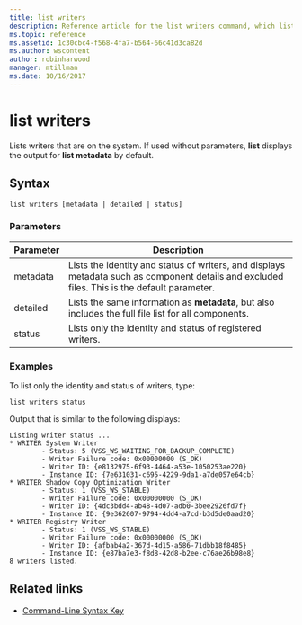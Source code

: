 ```yaml
---
title: list writers
description: Reference article for the list writers command, which lists writers that are on the system.
ms.topic: reference
ms.assetid: 1c30cbc4-f568-4fa7-b564-66c41d3ca82d
ms.author: wscontent
author: robinharwood
manager: mtillman
ms.date: 10/16/2017
---
```


# list writers

Lists writers that are on the system. If used without parameters, **list** displays the output for **list metadata** by default.

## Syntax

```
list writers [metadata | detailed | status]
```

### Parameters

| Parameter | Description |
| --------- | ----------- |
| metadata | Lists the identity and status of writers, and displays metadata such as component details and excluded files. This is the default parameter. |
| detailed | Lists the same information as **metadata**, but also includes the full file list for all components. |
| status | Lists only the identity and status of registered writers. |

### Examples

To list only the identity and status of writers, type:

```
list writers status
```

Output that is similar to the following displays:

```
Listing writer status ...
* WRITER System Writer
        - Status: 5 (VSS_WS_WAITING_FOR_BACKUP_COMPLETE)
        - Writer Failure code: 0x00000000 (S_OK)
        - Writer ID: {e8132975-6f93-4464-a53e-1050253ae220}
        - Instance ID: {7e631031-c695-4229-9da1-a7de057e64cb}
* WRITER Shadow Copy Optimization Writer
        - Status: 1 (VSS_WS_STABLE)
        - Writer Failure code: 0x00000000 (S_OK)
        - Writer ID: {4dc3bdd4-ab48-4d07-adb0-3bee2926fd7f}
        - Instance ID: {9e362607-9794-4dd4-a7cd-b3d5de0aad20}
* WRITER Registry Writer
        - Status: 1 (VSS_WS_STABLE)
        - Writer Failure code: 0x00000000 (S_OK)
        - Writer ID: {afbab4a2-367d-4d15-a586-71dbb18f8485}
        - Instance ID: {e87ba7e3-f8d8-42d8-b2ee-c76ae26b98e8}
8 writers listed.
```

## Related links

- [Command-Line Syntax Key](command-line-syntax-key.md)